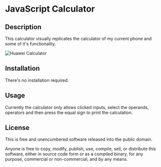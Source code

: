 # JavaScript Calculator 

## Description

This calculator visually replicates the calculator of my current phone and some of it's functionality.

![Huawei Calculator]('./assets/calculator.jpg')

## Installation 

There's no installation required. 

## Usage 

Currently the calculator only allows clicked inputs, select the operands, operators and then press the equal sign to print the calculation. 

## License 

This is free and unencumbered software released into the public domain.

Anyone is free to copy, modify, publish, use, compile, sell, or
distribute this software, either in source code form or as a compiled
binary, for any purpose, commercial or non-commercial, and by any
means.